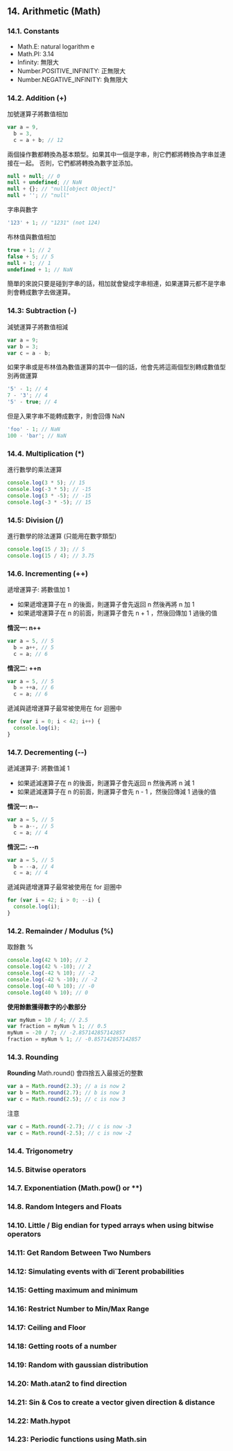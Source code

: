## 14. Arithmetic (Math)

### 14.1. Constants

- Math.E: natural logarithm e
- Math.PI: 3.14
- Infinity: 無限大
- Number.POSITIVE_INFINITY: 正無限大
- Number.NEGATIVE_INFINITY: 負無限大

### 14.2. Addition (+)

加號運算子將數值相加

```javascript
var a = 9,
  b = 3,
  c = a + b; // 12
```

兩個操作數都轉換為基本類型。如果其中一個是字串，則它們都將轉換為字串並連接在一起。 否則，它們都將轉換為數字並添加。

```javascript
null + null; // 0
null + undefined; // NaN
null + {}; // "null[object Object]"
null + ''; // "null"
```

字串與數字

```javascript
'123' + 1; // "1231" (not 124)
```

布林值與數值相加

```javascript
true + 1; // 2
false + 5; // 5
null + 1; // 1
undefined + 1; // NaN
```

簡單的來說只要是碰到字串的話，相加就會變成字串相連，如果運算元都不是字串則會轉成數字去做運算。

### 14.3: Subtraction (-)

減號運算子將數值相減

```javascript
var a = 9;
var b = 3;
var c = a - b;
```

如果字串或是布林值為數值運算的其中一個的話，他會先將這兩個型別轉成數值型別再做運算

```javascript
'5' - 1; // 4
7 - '3'; // 4
'5' - true; // 4
```

但是入果字串不能轉成數字，則會回傳 NaN

```javascript
'foo' - 1; // NaN
100 - 'bar'; // NaN
```

### 14.4. Multiplication (\*)

進行數學的乘法運算

```javascript
console.log(3 * 5); // 15
console.log(-3 * 5); // -15
console.log(3 * -5); // -15
console.log(-3 * -5); // 15
```

### 14.5: Division (/)

進行數學的除法運算 (只能用在數字類型)

```javascript
console.log(15 / 3); // 5
console.log(15 / 4); // 3.75
```

### 14.6. Incrementing (++)

遞增運算子: 將數值加 1

- 如果遞增運算子在 n 的後面，則運算子會先返回 n 然後再將 n 加 1
- 如果遞增運算子在 n 的前面，則運算子會先 n + 1 ，然後回傳加 1 過後的值

**情況一: n++**

```javascript
var a = 5, // 5
  b = a++, // 5
  c = a; // 6
```

**情況二: ++n**

```javascript
var a = 5, // 5
  b = ++a, // 6
  c = a; // 6
```

遞減與遞增運算子最常被使用在 for 迴圈中

```javascript
for (var i = 0; i < 42; i++) {
  console.log(i);
}
```

### 14.7. Decrementing (--)

遞減運算子: 將數值減 1

- 如果遞減運算子在 n 的後面，則運算子會先返回 n 然後再將 n 減 1
- 如果遞減運算子在 n 的前面，則運算子會先 n - 1 ，然後回傳減 1 過後的值

**情況一: n--**

```javascript
var a = 5, // 5
  b = a--, // 5
  c = a; // 4
```

**情況二: --n**

```javascript
var a = 5, // 5
  b = --a, // 4
  c = a; // 4
```

遞減與遞增運算子最常被使用在 for 迴圈中

```javascript
for (var i = 42; i > 0; --i) {
  console.log(i);
}
```

### 14.2. Remainder / Modulus (%)

取餘數 %

```javascript
console.log(42 % 10); // 2
console.log(42 % -10); // 2
console.log(-42 % 10); // -2
console.log(-42 % -10); // -2
console.log(-40 % 10); // -0
console.log(40 % 10); // 0
```

**使用餘數獲得數字的小數部分**

```javascript
var myNum = 10 / 4; // 2.5
var fraction = myNum % 1; // 0.5
myNum = -20 / 7; // -2.857142857142857
fraction = myNum % 1; // -0.857142857142857
```

### 14.3. Rounding

**Rounding**
Math.round() 會四捨五入最接近的整數

```javascript
var a = Math.round(2.3); // a is now 2
var b = Math.round(2.7); // b is now 3
var c = Math.round(2.5); // c is now 3
```

注意

```javascript
var c = Math.round(-2.7); // c is now -3
var c = Math.round(-2.5); // c is now -2
```

### 14.4. Trigonometry

### 14.5. Bitwise operators

### 14.7. Exponentiation (Math.pow() or \*\*)

### 14.8. Random Integers and Floats

### 14.10. Little / Big endian for typed arrays when using bitwise operators

### 14.11: Get Random Between Two Numbers

### 14.12: Simulating events with dierent probabilities

### 14.15: Getting maximum and minimum

### 14.16: Restrict Number to Min/Max Range

### 14.17: Ceiling and Floor

### 14.18: Getting roots of a number

### 14.19: Random with gaussian distribution

### 14.20: Math.atan2 to find direction

### 14.21: Sin & Cos to create a vector given direction & distance

### 14.22: Math.hypot

### 14.23: Periodic functions using Math.sin
